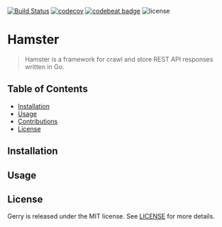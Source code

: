 [![Build Status](https://travis-ci.org/michaeldorner/hamster.svg)](https://travis-ci.org/michaeldorner/hamster) 
[![codecov](https://codecov.io/gh/michaeldorner/hamster/branch/master/graph/badge.svg)](https://codecov.io/gh/michaeldorner/hamster)
[![codebeat badge](https://codebeat.co/badges/e43b0b18-699e-4079-bba5-50cc66228a1a)](https://codebeat.co/projects/github-com-michaeldorner-hamster-master)
![license](https://img.shields.io/github/license/mashape/apistatus.svg)

# Hamster

> Hamster is a framework for crawl and store REST API responses written in Go. 


## Table of Contents

- [Installation](#install)
- [Usage](#usage)
- [Contributions](#contributions)
- [License](#license)


## Installation



## Usage

## License 

Gerry is released under the MIT license. See [LICENSE](LICENSE) for more details.
